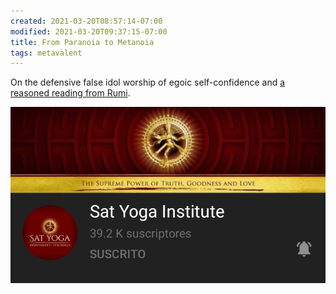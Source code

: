 ```yaml
---
created: 2021-03-20T08:57:14-07:00
modified: 2021-03-20T09:37:15-07:00
title: From Paranoia to Metanoia
tags: metavalent
---
```


On the defensive false idol worship of egoic self-confidence and [a reasoned reading from Rumi](https://youtu.be/pckNcJtGwPQ).


[![Image](/images/image_picker8105087145282551605.jpg)](https://youtu.be/pckNcJtGwPQ)